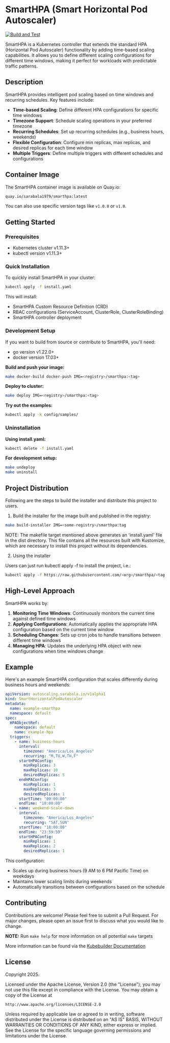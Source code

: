 # SmartHPA (Smart Horizontal Pod Autoscaler)

[![Build and Test](https://github.com/sarabala1979/SmartHPA/actions/workflows/build-test.yaml/badge.svg)](https://github.com/sarabala1979/SmartHPA/actions/workflows/build-test.yaml)

SmartHPA is a Kubernetes controller that extends the standard HPA (Horizontal Pod Autoscaler) functionality by adding time-based scaling capabilities. It allows you to define different scaling configurations for different time windows, making it perfect for workloads with predictable traffic patterns.

## Description

SmartHPA provides intelligent pod scaling based on time windows and recurring schedules. Key features include:

- **Time-based Scaling**: Define different HPA configurations for specific time windows
- **Timezone Support**: Schedule scaling operations in your preferred timezone
- **Recurring Schedules**: Set up recurring schedules (e.g., business hours, weekends)
- **Flexible Configuration**: Configure min replicas, max replicas, and desired replicas for each time window
- **Multiple Triggers**: Define multiple triggers with different schedules and configurations

## Container Image

The SmartHPA container image is available on Quay.io:

```sh
quay.io/sarabala1979/smarthpa:latest
```

You can also use specific version tags like `v1.0.0` or `v1.0`.

## Getting Started

### Prerequisites
- Kubernetes cluster v1.11.3+
- kubectl version v1.11.3+

### Quick Installation

To quickly install SmartHPA in your cluster:

```sh
kubectl apply -f install.yaml
```

This will install:
- SmartHPA Custom Resource Definition (CRD)
- RBAC configurations (ServiceAccount, ClusterRole, ClusterRoleBinding)
- SmartHPA controller deployment

### Development Setup

If you want to build from source or contribute to SmartHPA, you'll need:
- go version v1.22.0+
- docker version 17.03+

**Build and push your image:**

```sh
make docker-build docker-push IMG=<registry>/smarthpa:<tag>
```

**Deploy to cluster:**

```sh
make deploy IMG=<registry>/smarthpa:<tag>
```

**Try out the examples:**

```sh
kubectl apply -k config/samples/
```

### Uninstallation

**Using install.yaml:**
```sh
kubectl delete -f install.yaml
```

**For development setup:**
```sh
make undeploy
make uninstall
```

## Project Distribution

Following are the steps to build the installer and distribute this project to users.

1. Build the installer for the image built and published in the registry:

```sh
make build-installer IMG=<some-registry>/smarthpa:tag
```

NOTE: The makefile target mentioned above generates an 'install.yaml'
file in the dist directory. This file contains all the resources built
with Kustomize, which are necessary to install this project without
its dependencies.

2. Using the installer

Users can just run kubectl apply -f <URL for YAML BUNDLE> to install the project, i.e.:

```sh
kubectl apply -f https://raw.githubusercontent.com/<org>/smarthpa/<tag or branch>/dist/install.yaml
```

## High-Level Approach

SmartHPA works by:

1. **Monitoring Time Windows**: Continuously monitors the current time against defined time windows
2. **Applying Configurations**: Automatically applies the appropriate HPA configuration based on the current time window
3. **Scheduling Changes**: Sets up cron jobs to handle transitions between different time windows
4. **Managing HPA**: Updates the underlying HPA object with new configurations when time windows change

## Example

Here's an example SmartHPA configuration that scales differently during business hours and weekends:

```yaml
apiVersion: autoscaling.sarabala.io/v1alpha1
kind: SmartHorizontalPodAutoscaler
metadata:
  name: example-smarthpa
  namespace: default
spec:
  HPAObjectRef:
    namespace: default
    name: example-hpa
  triggers:
    - name: business-hours
      interval:
        timezone: "America/Los_Angeles"
        recurring: "M,TU,W,TH,F"
      startHPAConfig:
        minReplicas: 3
        maxReplicas: 10
        desiredReplicas: 5
      endHPAConfig:
        minReplicas: 1
        maxReplicas: 3
        desiredReplicas: 1
      startTime: "09:00:00"
      endTime: "18:00:00"
    - name: weekend-scale-down
      interval:
        timezone: "America/Los_Angeles"
        recurring: "SAT,SUN"
      startTime: "18:00:00"
      endTime: "23:59:59"
      startHPAConfig:
        minReplicas: 1
        maxReplicas: 2
        desiredReplicas: 1
```

This configuration:
- Scales up during business hours (9 AM to 6 PM Pacific Time) on weekdays
- Maintains lower scaling limits during weekends
- Automatically transitions between configurations based on the schedule

## Contributing

Contributions are welcome! Please feel free to submit a Pull Request. For major changes, please open an issue first to discuss what you would like to change.

**NOTE:** Run `make help` for more information on all potential `make` targets

More information can be found via the [Kubebuilder Documentation](https://book.kubebuilder.io/introduction.html)

## License

Copyright 2025.

Licensed under the Apache License, Version 2.0 (the "License");
you may not use this file except in compliance with the License.
You may obtain a copy of the License at

    http://www.apache.org/licenses/LICENSE-2.0

Unless required by applicable law or agreed to in writing, software
distributed under the License is distributed on an "AS IS" BASIS,
WITHOUT WARRANTIES OR CONDITIONS OF ANY KIND, either express or implied.
See the License for the specific language governing permissions and
limitations under the License.

